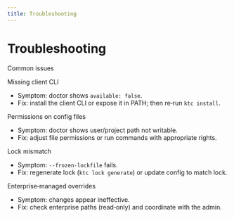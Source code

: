 ```yaml
---
title: Troubleshooting
---
```


# Troubleshooting

Common issues

Missing client CLI
- Symptom: doctor shows `available: false`.
- Fix: install the client CLI or expose it in PATH; then re‑run `ktc install`.

Permissions on config files
- Symptom: doctor shows user/project path not writable.
- Fix: adjust file permissions or run commands with appropriate rights.

Lock mismatch
- Symptom: `--frozen-lockfile` fails.
- Fix: regenerate lock (`ktc lock generate`) or update config to match lock.

Enterprise‑managed overrides
- Symptom: changes appear ineffective.
- Fix: check enterprise paths (read‑only) and coordinate with the admin.

